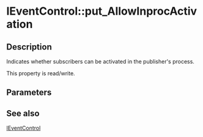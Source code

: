 # IEventControl::put_AllowInprocActivation

## Description

Indicates whether subscribers can be activated in the publisher's process.

This property is read/write.

## Parameters

## See also

[IEventControl](https://learn.microsoft.com/windows/desktop/api/eventsys/nn-eventsys-ieventcontrol)